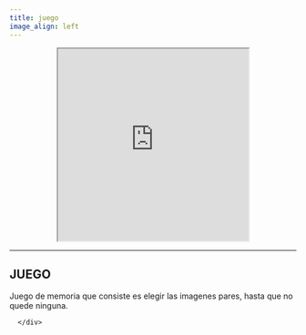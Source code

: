 ```yaml
---
title: juego
image_align: left
---
```


<div>
    <center><div>
    <iframe src="https://danydr.com/user/jogo/index.html" height="338" width="335"></iframe>
</div></center>
     <hr>
    <H2>JUEGO</H2>
        <p>Juego de memoria que consiste es elegir las imagenes pares, hasta que no quede ninguna.</p>


      </div>